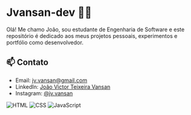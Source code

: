 # Jvansan-dev 👨‍💻

Olá! Me chamo João, sou estudante de Engenharia de Software e este repositório é dedicado aos meus projetos pessoais, experimentos e portfólio como desenvolvedor.

## 📫 Contato

- Email: jv.vansan@gmail.com
- LinkedIn: [João Victor Teixeira Vansan](https://linkedin.com/in/joão-victor-teixeira-vansan-97a579223)
- Instagram: [@jv.vansan](https://www.instagram.com/jv.vansan/?next=%2F)

![HTML](https://img.shields.io/badge/HTML5-E34F26?style=flat&logo=html5&logoColor=white)
![CSS](https://img.shields.io/badge/CSS3-1572B6?style=flat&logo=css3&logoColor=white)
![JavaScript](https://img.shields.io/badge/JavaScript-F7DF1E?style=flat&logo=javascript&logoColor=black)

